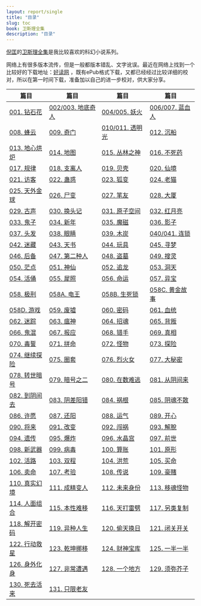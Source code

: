 ```yaml
---
layout: report/single
title: "目录"
slug: toc
book: 卫斯理全集
description: "目录"
---
```


[倪匡](http://zh.wikipedia.org/zh/%E5%80%AA%E5%8C%A1)的[卫斯理全集](http://zh.wikipedia.org/wiki/%E8%A1%9B%E6%96%AF%E7%90%86%E7%B3%BB%E5%88%97)是我比较喜欢的科幻小说系列。

网络上有很多版本流传，但是一般都版本错乱、文字讹误。最近在网络上找到一个比较好的下载地址：[好读网](http://www.haodoo.net/?M=hd&P=scifi-5) ，既有ePub格式下载，又都已经经过比较详细的校对，所以在第一时间下载，准备加以自己的进一步校对，供大家分享。

篇目|篇目|篇目|篇目
---|---|---|---
[001. 钻石花]({{site.url}}/wesley/001.html)|[002/003. 地底奇人]({{site.url}}/wesley/002.html)|[004/005. 妖火]({{site.url}}/wesley/004.html)|[006/007. 蓝血人]({{site.url}}/wesley/006.html)
[008. 蜂云]({{site.url}}/wesley/008.html)|[009. 奇门]({{site.url}}/wesley/009.html)|[010/011. 透明光]({{site.url}}/wesley/010.html)|[012. 沉船]({{site.url}}/wesley/012.html)
[013. 地心烘炉]({{site.url}}/wesley/013.html)|[014. 地图]({{site.url}}/wesley/014.html)|[015. 丛林之神]({{site.url}}/wesley/015.html)|[016. 不死药]({{site.url}}/wesley/016.html)
[017. 规律]({{site.url}}/wesley/017.html)|[018. 支离人]({{site.url}}/wesley/018.html)|[019. 贝壳]({{site.url}}/wesley/019.html)|[020. 仙境]({{site.url}}/wesley/020.html)
[021. 访客]({{site.url}}/wesley/021.html)|[022. 蛊惑]({{site.url}}/wesley/022.html)|[023. 狐变]({{site.url}}/wesley/023.html)|[024. 老猫]({{site.url}}/wesley/024.html)
[025. 天外金球]({{site.url}}/wesley/025.html)|[026. 尸变]({{site.url}}/wesley/026.html)|[027. 笔友]({{site.url}}/wesley/027.html)|[028. 大厦]({{site.url}}/wesley/028.html)
[029. 古声]({{site.url}}/wesley/029.html)|[030. 换头记]({{site.url}}/wesley/030.html)|[031. 原子空间]({{site.url}}/wesley/031.html)|[032. 红月亮]({{site.url}}/wesley/032.html)
[033. 鬼子]({{site.url}}/wesley/033.html)|[034. 新年]({{site.url}}/wesley/034.html)|[035. 魔磁]({{site.url}}/wesley/035.html)|[036. 影子]({{site.url}}/wesley/036.html)
[037. 头发]({{site.url}}/wesley/037.html)|[038. 眼睛]({{site.url}}/wesley/014.html)|[039. 木炭]({{site.url}}/wesley/039.html)|[040/041. 连锁]({{site.url}}/wesley/040.html)
[042. 迷藏]({{site.url}}/wesley/042.html)|[043. 天书]({{site.url}}/wesley/043.html)|[044. 玩具]({{site.url}}/wesley/044.html)|[045. 寻梦]({{site.url}}/wesley/045.html)
[046. 后备]({{site.url}}/wesley/046.html)|[047. 第二种人]({{site.url}}/wesley/047.html)|[048. 盗墓]({{site.url}}/wesley/048.html)|[049. 搜灵]({{site.url}}/wesley/049.html)
[050. 茫点]({{site.url}}/wesley/050.html)|[051. 神仙]({{site.url}}/wesley/051.html)|[052. 追龙]({{site.url}}/wesley/052.html)|[053. 洞天]({{site.url}}/wesley/053.html)
[054. 活俑]({{site.url}}/wesley/054.html)|[055. 犀照]({{site.url}}/wesley/055.html)|[056. 命运]({{site.url}}/wesley/056.html)|[057. 异宝]({{site.url}}/wesley/057.html)
[058. 极刑]({{site.url}}/wesley/058.html)|[058A. 电王]({{site.url}}/wesley/058a.html)|[058B. 生死锁]({{site.url}}/wesley/058b.html)|[058C. 黄金故事]({{site.url}}/wesley/058c.html)
[058D. 游戏]({{site.url}}/wesley/058d.html)|[059. 废墟]({{site.url}}/wesley/059.html)|[060. 密码]({{site.url}}/wesley/060.html)|[061. 血统]({{site.url}}/wesley/061.html)
[062. 迷踪]({{site.url}}/wesley/062.html)|[063. 瘟神]({{site.url}}/wesley/063.html)|[064. 招魂]({{site.url}}/wesley/064.html)|[065. 背叛]({{site.url}}/wesley/065.html)
[066. 鬼混]({{site.url}}/wesley/066.html)|[067. 报应]({{site.url}}/wesley/067.html)|[068. 错手]({{site.url}}/wesley/068.html)|[069. 真相]({{site.url}}/wesley/069.html)
[070. 毒誓]({{site.url}}/wesley/070.html)|[071. 拼命]({{site.url}}/wesley/071.html)|[072. 怪物]({{site.url}}/wesley/072.html)|[073. 探险]({{site.url}}/wesley/073.html)
[074. 继续探险]({{site.url}}/wesley/074.html)|[075. 圈套]({{site.url}}/wesley/075.html)|[076. 烈火女]({{site.url}}/wesley/076.html)|[077. 大秘密]({{site.url}}/wesley/077.html)
[078. 转世暗号]({{site.url}}/wesley/078.html)|[079. 暗号之二]({{site.url}}/wesley/079.html)|[080. 在数难逃]({{site.url}}/wesley/080.html)|[081. 从阴间来]({{site.url}}/wesley/081.html)
[082. 到阴间去]({{site.url}}/wesley/082.html)|[083. 阴差阳错]({{site.url}}/wesley/083.html)|[084. 祸根]({{site.url}}/wesley/084.html)|[085. 阴魂不散]({{site.url}}/wesley/085.html)
[086. 许愿]({{site.url}}/wesley/086.html)|[087. 还阳]({{site.url}}/wesley/087.html)|[088. 运气]({{site.url}}/wesley/088.html)|[089. 开心]({{site.url}}/wesley/089.html)
[090. 将来]({{site.url}}/wesley/090.html)|[091. 改变]({{site.url}}/wesley/091.html)|[092. 闯祸]({{site.url}}/wesley/092.html)|[093. 解脫]({{site.url}}/wesley/093.html)
[094. 遗传]({{site.url}}/wesley/094.html)|[095. 爆炸]({{site.url}}/wesley/095.html)|[096. 水晶宫]({{site.url}}/wesley/096.html)|[097. 前世]({{site.url}}/wesley/097.html)
[098. 新武器]({{site.url}}/wesley/098.html)|[099. 病毒]({{site.url}}/wesley/099.html)|[100. 算账]({{site.url}}/wesley/100.html)|[101. 原形]({{site.url}}/wesley/101.html)
[102. 活路]({{site.url}}/wesley/102.html)|[103. 双程]({{site.url}}/wesley/103.html)|[104. 洪荒]({{site.url}}/wesley/104.html)|[105. 买命]({{site.url}}/wesley/105.html)
[106. 卖命]({{site.url}}/wesley/106.html)|[107. 考验]({{site.url}}/wesley/107.html)|[108. 传说]({{site.url}}/wesley/108.html)|[109. 豪賭]({{site.url}}/wesley/109.html)
[110. 真实幻境]({{site.url}}/wesley/110.html)|[111. 成精变人]({{site.url}}/wesley/111.html)|[112. 未来身份]({{site.url}}/wesley/112.html)|[113. 移魂怪物]({{site.url}}/wesley/113.html)
[114. 人面组合]({{site.url}}/wesley/114.html)|[115. 本性难移]({{site.url}}/wesley/115.html)|[116. 天打雷劈]({{site.url}}/wesley/116.html)|[117. 另类复制]({{site.url}}/wesley/117.html)
[118. 解开密码]({{site.url}}/wesley/118.html)|[119. 异种人生]({{site.url}}/wesley/119.html)|[120. 偷天换日]({{site.url}}/wesley/120.html)|[121. 闭关开关]({{site.url}}/wesley/121.html)
[122. 行动救星]({{site.url}}/wesley/122.html)|[123. 乾坤挪移]({{site.url}}/wesley/123.html)|[124. 财神宝库]({{site.url}}/wesley/124.html)|[125. 一半一半]({{site.url}}/wesley/125.html)
[126. 身外化身]({{site.url}}/wesley/126.html)|[127. 非常遭遇]({{site.url}}/wesley/127.html)|[128. 一个地方]({{site.url}}/wesley/128.html)|[129. 须弥芥子]({{site.url}}/wesley/129.html)
[130. 死去活来]({{site.url}}/wesley/130.html)|[131. 只限老友]({{site.url}}/wesley/131.html)
